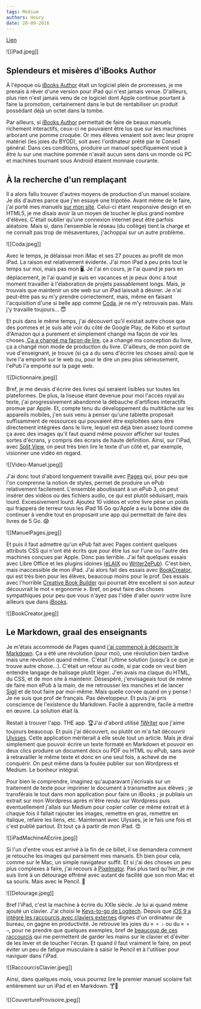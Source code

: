 ```yaml
---
tags: Medium
authors: Houry
date: 20-09-2016
---
```


[Lien](https://medium.com/@yannhoury/lipad-machine-idéale-pour-écrire-un-manuel-scolaire-c9097e7a9b4c)

![[iPad.jpeg]]

## Splendeurs et misères d'iBooks Author
À l'époque où [iBooks Author](http://www.apple.com/fr/ibooks-author/ "iBooks Author") était un logiciel plein de promesses, je me prenais à rêver d'une version pour iPad qui n'est jamais venue. D'ailleurs, plus rien n'est jamais venu de ce logiciel dont Apple continue pourtant à faire la promotion, certainement dans le but de rentabiliser un produit possédant déjà un octet dans la tombe.

Par ailleurs, si [iBooks Author](http://www.apple.com/fr/ibooks-author/ "iBooks Author") permettait de faire de beaux manuels richement interactifs, ceux-ci ne pouvaient être lus que sur les machines arborant une pomme croquée. Or mes élèves venaient soit avec leur propre matériel (les joies du BYOD), soit avec l'ordinateur prêté par le Conseil général. Dans ces conditions, produire un manuel spécifiquement voué à être lu sur une machine pommée n'avait aucun sens dans un monde où PC et machines tournant sous Android étaient monnaie courante.

## À la recherche d'un remplaçant
Il a alors fallu trouver d'autres moyens de production d'un manuel scolaire. Je dis d'autres parce que j'en essayé une tripotée. Avant même de le faire, j'ai porté mes manuels [sur mon site](http://www.ralentirtravaux.com/ "Ralentir travaux"). Celui-ci étant responsive design et en HTML5, je me disais avoir là un moyen de toucher le plus grand nombre d'élèves. C'était oublier qu'une connexion internet peut être parfois aléatoire. Mais si, dans l'ensemble le réseau (du collège) tient la charge et ne connaît pas trop de mésaventures, j'achoppai sur un autre problème.

![[Coda.jpeg]]

Avec le temps, je délaissai mon iMac et ses 27 pouces au profit de mon iPad. La raison est relativement évidente. J'ai mon iPad à peu près tout le temps sur moi, mais pas mon 🖥. Je l'ai en cours, je l'ai quand je pars en déplacement, je l'ai quand je suis en vacances et je peux donc à tout moment travailler à l'élaboration de projets passablement longs. Mais, je trouvais que maintenir un site web sur un iPad laissait à désirer. Je n'ai peut-être pas su m'y prendre correctement, mais, même en faisant l'acquisition d'une si belle app comme [Coda](https://panic.com/coda/ "Coda"), je ne m'y retrouvais pas. Mais j'y travaille toujours... 😇

Et puis dans le même temps, j'ai découvert qu'il existait autre chose que des pommes et je suis allé voir du côté de Google Play, de Kobo et surtout d'Amazon qui a purement et simplement changé ma façon de voir les choses.[ Ça a changé ma façon de lire](https://medium.com/@yannhoury/pourquoi-lire-avec-amazon-a6aff94d25e1?source=linkShare-5c07e4d0064b-1474284452 "Pourquoi lire avec Amazon"), ça a changé ma conception du livre, ça a changé mon mode de production du livre. D'ailleurs, de mon point de vue d'enseignant, je trouve (si ça a du sens d'écrire les choses ainsi) que le livre l'a emporté sur le web ou, pour le dire un peu plus sérieusement, l'ePub l'a emporté sur la page web. 

![[Dictionnaire.jpeg]]

Bref, je me devais d'écrire des livres qui seraient lisibles sur toutes les plateformes. De plus, la liseuse étant devenue pour moi l'accès royal au texte, j'ai progressivement abandonné la débauche d'artifices interactifs promue par Apple. Et, compte tenu du développement du multitâche sur les appareils mobiles, j'en suis venu à penser qu'une tablette proposait suffisamment de ressources qui pouvaient être exploitées sans être directement intégrées dans le livre, lequel est déjà bien assez lourd comme ça avec des images qu'il faut quand même pouvoir afficher sur toutes sortes d'écrans, y compris des écrans de haute définition. Ainsi, sur l'iPad, avec [Split View](https://support.apple.com/fr-fr/HT202070 "Split View"), on peut très bien lire le texte d'un côté et, par exemple, visionner une vidéo en regard.

![[Video-Manuel.jpeg]]

J'ai donc tout d'abord longuement travaillé avec [Pages](http://www.apple.com/fr/pages/ "Pages") qui, pour peu que l'on comprenne la notion de styles, permet de produire un ePub relativement facilement. L'ensemble aboutissant à un ePub 3, on peut insérer des vidéos ou des fichiers audio, ce qui est plutôt séduisant, mais lourd. Excessivement lourd. Ajoutez 10 vidéos et votre livre pèse un poids qui frappera de terreur tous les iPad 16 Go qu'Apple a eu la bonne idée de continuer à vendre tout en proposant une app qui permettait de faire des livres de 5 Go. 😱

![[ManuelPages.jpeg]]

Et puis il faut admettre qu'un ePub fait avec Pages contient quelques attributs CSS qui n'ont été écrits que pour être lus sur l'une ou l'autre des machines conçues par Apple. Donc pas terrible. J'ai fait quelques essais avec Libre Office et les plugins idoines ([eLAIX](http://extensions.libreoffice.org/extension-center/elaix "eLAIX") ou [Writer2ePub](http://writer2epub.it/en/download/ "Writer2ePub")). C'est bien, mais inaccessible de mon iPad. J'ai alors fait des essais avec [BookCreator](https://appsto.re/fr/wDIxA.i "BookCreator"), qui est très bien pour les élèves, beaucoup moins pour le prof. Des essais avec l'horrible [Creative Book Builder](https://appsto.re/fr/uIL4A.i "Creative Book Builder") qui pourrait être excellent si son auteur découvrait le mot « ergonomie ». Bref, on peut faire des choses sympathiques pour peu que vous n'ayez pas l'idée d'aller ouvrir votre livre ailleurs que dans [iBooks](http://www.apple.com/fr/ibooks/ "iBooks").

![[BookCreator.jpeg]]

## Le Markdown, graal des enseignants
Je m'étais accommodé de Pages quand [j'ai commencé à découvrir le Markdown](http://www.ralentirtravaux.com/le_blog/?p=2939 "Et si les enseignants utilisaient le Markdown"). Ça a été une révolution (pour moi), une révolution bien tardive mais une révolution quand même. C'était l'ultime solution (jusqu'à ce que je trouve autre chose...). C'était un retour au code, si par code on veut bien entendre langage de balisage plutôt léger. J'en avais ma claque du HTML, du CSS, et de mon site à maintenir. Désespéré, j'envisageais tout de même de faire mon ePub à la main, de me retrousser les manches et de lancer [Sigil](https://sigil-ebook.com/ "Sigil") et de tout faire par moi-même. Mais quelle corvée quand on y pense ! Je ne suis que prof de français. Pas développeur. Et puis j'ai pris conscience de l'existence du Markdown. Facile à apprendre, facile à mettre en œuvre. La solution était là.

Restait à trouver l'app. THE app. 🏆J'ai d'abord utilisé [1Writer](https://appsto.re/fr/GjYJO.i "1Writer") que j'aime toujours beaucoup. Et puis j'ai découvert, ou plutôt on m'a fait découvrir [Ulysses](%20%20https://www.ulyssesapp.com/features/ "Ulysses"). Cette application mériterait à elle seule tout un article. Mais je dirai simplement que pouvoir écrire un texte formaté en Markdown et pouvoir en deux clics produire un document docx ou PDF ou HTML ou ePub, sans avoir à retravailler le même texte et donc en une seul fois, a achevé de me conquérir. On peut même dans la foulée publier sur son Wordpress et Medium. Le bonheur intégral.

Pour bien le comprendre, imaginez qu'auparavant j'écrivais sur un traitement de texte pour imprimer le document à transmettre aux élèves ; je transférais le tout dans mon application pour faire un iBooks ; je publiais un extrait sur mon Wordpress après m'être rendu sur Wordpress puis éventuellement j'allais sur Medium pour copier coller ce même extrait et à chaque fois il fallait rajouter les images, remettre en gras, remettre en italique, refaire les liens, etc. Maintenant avec Ulysses, je le fais une fois et c'est publié partout. Et tout ça à partir de mon iPad. 😍

![[iPadMachineAEcrire.jpeg]]

Si l'un d'entre vous est arrivé à la fin de ce billet, il se demandera comment je retouche les images qui parsèment mes manuels. Eh bien pour cela, comme sur le Mac, un simple navigateur suffit. Et si j'ai des choses un peu plus complexes à faire, j'ai recours à [Pixelmator](https://appsto.re/fr/lUBh3.i "Pixelmator"). Pas plus tard qu'hier, je me suis livré à un détourage effréné avec autant de facilité que son mon Mac et sa souris. Mais avec le Pencil. 🤗

![[Detourage.jpeg]]

Bref l'iPad, c'est la machine à écrire du XXIe siècle. Je lui ai quand même ajouté un clavier. J'ai choisi le [Keys-to-go de Logitech](http://www.logitech.fr/fr-fr/product/keys-to-go "Keys-to-go de Logitech"). Depuis que [iOS 9 a intégré les raccourcis avec claviers externes](http://www.igen.fr/ios/2016/02/ios-93-ameliore-spotlight-avec-les-claviers-externes-94657 "Raccourcis claviers") dignes d'un ordinateur de bureau, on gagne en productivité. Je retrouve les joies du `⌘ + ⇧` ou du `⌘ +  →`, pour ne prendre que quelques exemples, bref de [beaucoup de ces raccourcis](https://support.apple.com/fr-fr/HT201236 "Beaucoup de ces raccourcis") qui me permettent de garder les mains sur le clavier et d'éviter de les lever et de toucher l'écran. Et quand il faut vraiment le faire, on peut éviter un peu de fatigue musculaire à saisir le Pencil et à l'utiliser pour naviguer dans l'iPad.

![[RaccourcisClavier.jpeg]]

Ainsi, dans quelques mois, vous pourrez lire le premier manuel scolaire fait entièrement sur un iPad et en Markdown. 🍸🍾

![[CouvertureProvisoire.jpeg]]